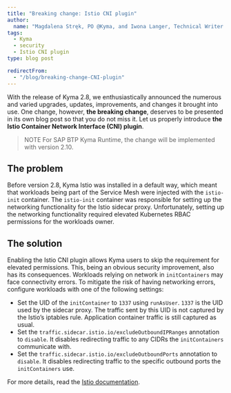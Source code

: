 ```yaml
---
title: "Breaking change: Istio CNI plugin"
author:
  name: "Magdalena Stręk, PO @Kyma, and Iwona Langer, Technical Writer @Kyma"
tags:
  - Kyma
  - security
  - Istio CNI plugin 
type: blog post 

redirectFrom:
  - "/blog/breaking-change-CNI-plugin"
---
```


<!-- overview -->

With the release of Kyma 2.8, we enthusiastically announced the numerous and varied upgrades, updates, improvements, and changes it brought into use. One change, however, **the breaking change**, deserves to be presented in its own blog post so that you do not miss it. Let us properly introduce **the Istio Container Network Interface (CNI) plugin**. 

> NOTE For SAP BTP Kyma Runtime, the change will be implemented with version 2.10.

 ## The problem
Before version 2.8, Kyma Istio was installed in a default way, which meant that workloads being part of the Service Mesh were injected with the `istio-init` container. The `istio-init` container was responsible for setting up the networking functionality for the Istio sidecar proxy. Unfortunately, setting up the networking functionality required elevated Kubernetes RBAC permissions for the workloads owner.

## The solution
Enabling the Istio CNI plugin allows Kyma users to skip the requirement for elevated permissions. This, being an obvious security improvement, also has its consequences. Workloads relying on network in `initContainers` may face connectivity errors. To mitigate the risk of having networking errors, configure workloads with one of the following settings:
- Set the UID of the `initContainer` to `1337` using `runAsUser`. `1337` is the UID used by the sidecar proxy. The traffic sent by this UID is not captured by the Istio’s iptables rule. Application container traffic is still captured as usual.
- Set the `traffic.sidecar.istio.io/excludeOutboundIPRanges` annotation to `disable`. It disables redirecting traffic to any CIDRs the `initContainers` communicate with.
- Set the `traffic.sidecar.istio.io/excludeOutboundPorts` annotation to `disable`. It disables redirecting traffic to the specific outbound ports the `initContainers` use.
 
For more details, read the [Istio documentation](https://istio.io/latest/docs/setup/additional-setup/cni/).
